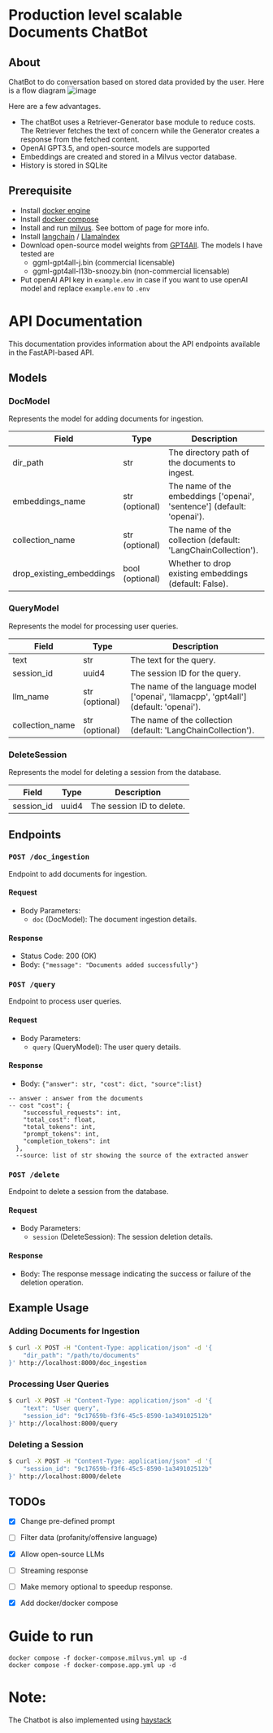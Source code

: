 # Production level scalable Documents ChatBot

## About
ChatBot to do conversation based on stored data provided by the user. Here is a flow diagram
![image](https://github.com/talhaanwarch/doc_chat_api/assets/37379131/ebd2f33e-2383-4120-87ae-1f136e8334ef)


Here are a few advantages.
* The chatBot uses a Retriever-Generator base module to reduce costs. The Retriever fetches the text of concern while the Generator creates a response from the fetched content.
* OpenAI GPT3.5, and open-source models are supported
* Embeddings are created and stored in a Milvus vector database.
* History is stored in SQLite

## Prerequisite
* Install [docker engine](https://docs.docker.com/engine/install/ubuntu/#install-using-the-repository)
* Install [docker compose](https://docs.docker.com/compose/install/linux/#install-using-the-repository)
* Install and run [milvus](https://milvus.io/docs/install_standalone-docker.md). See bottom of page for more info.  
* Install [langchain](https://python.langchain.com/en/latest/index.html) / [LlamaIndex](https://gpt-index.readthedocs.io/en/latest/)
* Download open-source model weights from [GPT4All](https://gpt4all.io/index.html). The models I have tested are
    * ggml-gpt4all-j.bin (commercial licensable)     
    * ggml-gpt4all-l13b-snoozy.bin (non-commercial licensable)
* Put openAI API key in `example.env` in case if you want to use openAI model and replace `example.env` to `.env`

# API Documentation

This documentation provides information about the API endpoints available in the FastAPI-based API.

## Models

### DocModel

Represents the model for adding documents for ingestion.

| Field           | Type             | Description                                                |
| --------------- | ---------------- | ---------------------------------------------------------- |
| dir_path        | str              | The directory path of the documents to ingest.              |
| embeddings_name | str (optional) | The name of the embeddings ['openai', 'sentence'] (default: 'openai').      |
| collection_name | str (optional)   | The name of the collection (default: 'LangChainCollection').|
| drop_existing_embeddings | bool (optional) | Whether to drop existing embeddings (default: False).    |

### QueryModel

Represents the model for processing user queries.

| Field           | Type                                       | Description                                                |
| --------------- | ------------------------------------------ | ---------------------------------------------------------- |
| text            | str                                        | The text for the query.                                    |
| session_id      | uuid4                                        | The session ID for the query.                              |
| llm_name        | str (optional) | The name of the language model ['openai', 'llamacpp', 'gpt4all'] (default: 'openai').       |
| collection_name | str (optional)                             | The name of the collection (default: 'LangChainCollection').|

### DeleteSession

Represents the model for deleting a session from the database.

| Field             | Type              | Description                                   |
| ----------------- | ----------------- | --------------------------------------------- |
| session_id        | uuid4               | The session ID to delete.                     |

## Endpoints

### `POST /doc_ingestion`

Endpoint to add documents for ingestion.

#### Request

- Body Parameters:
  - `doc` (DocModel): The document ingestion details.

#### Response

- Status Code: 200 (OK)
- Body: `{"message": "Documents added successfully"}`

### `POST /query`

Endpoint to process user queries.

#### Request

- Body Parameters:
  - `query` (QueryModel): The user query details.

#### Response

- Body: `{"answer": str, "cost": dict, "source":list}`
```
-- answer : answer from the documents
-- cost "cost": {
    "successful_requests": int,
    "total_cost": float,
    "total_tokens": int,
    "prompt_tokens": int,
    "completion_tokens": int
  },
  --source: list of str showing the source of the extracted answer
```
### `POST /delete`

Endpoint to delete a session from the database.

#### Request

- Body Parameters:
  - `session` (DeleteSession): The session deletion details.

#### Response

- Body: The response message indicating the success or failure of the deletion operation.

## Example Usage

### Adding Documents for Ingestion

```bash
$ curl -X POST -H "Content-Type: application/json" -d '{
    "dir_path": "/path/to/documents"
}' http://localhost:8000/doc_ingestion
```

### Processing User Queries

```bash
$ curl -X POST -H "Content-Type: application/json" -d '{
    "text": "User query",
    "session_id": "9c17659b-f3f6-45c5-8590-1a349102512b"
}' http://localhost:8000/query
```

### Deleting a Session

```bash
$ curl -X POST -H "Content-Type: application/json" -d '{
    "session_id": "9c17659b-f3f6-45c5-8590-1a349102512b"
}' http://localhost:8000/delete
```

## TODOs
- [X]  Change pre-defined prompt 
- [ ]  Filter data (profanity/offensive language)
- [X]  Allow open-source LLMs
- [ ]  Streaming response
- [ ]  Make memory optional to speedup response. 
- [X]  Add docker/docker compose


# Guide to run

```
docker compose -f docker-compose.milvus.yml up -d
docker compose -f docker-compose.app.yml up -d
```

# Note:
The Chatbot is also implemented using [haystack](https://github.com/talhaanwarch/openai-chatbot/tree/haystack)
